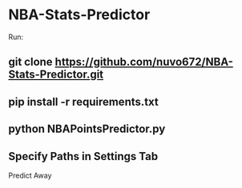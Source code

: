 # NBA-Stats-Predictor

Run:

  git clone https://github.com/nuvo672/NBA-Stats-Predictor.git
-
  pip install -r requirements.txt
-
  python NBAPointsPredictor.py
-
  Specify Paths in Settings Tab
-
  Predict Away
